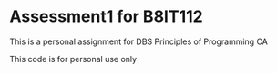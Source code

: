 # Assessment1 for B8IT112

This is a personal assignment for DBS Principles of Programming CA

This code is for personal use only
